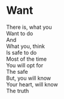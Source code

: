 # Want
There is, what you  
Want to do  
And  
What you, think  
Is safe to do  
Most of the time  
You will opt for  
The safe  
But, you will know  
Your heart, will know  
The truth
